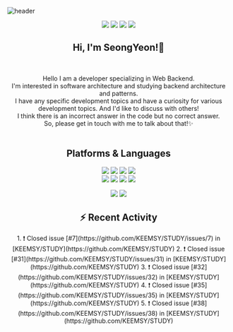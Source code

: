 ![header](https://capsule-render.vercel.app/api?type=soft&color=auto&text=KEEMSY)  
<div align=center> 
  <p>
  <a href="https://sykeem.tistory.com/category/TIL" target="_blank"><img src="https://img.shields.io/badge/Blog-DD0B78?style=logo=GitHub%20Sponsors&logoColor=white&edge_flat=false"/></a>
  <a href="mailto:ahr03003@gmail.com" target="_blank"><img src="https://img.shields.io/badge/ahr03003@gmail.com-EA4335?style=logo=Gmail&logoColor=white&edge_flat=false"/></a>
  <a href="https://www.linkedin.com/in/%EC%84%B1%EC%97%B0-%EA%B9%80-60a09a22a///" target="_blank"><img src="https://img.shields.io/badge/KEEMSY-0A66C2?style=&logo=Linkedin&logoColor=white&edge_flat=false"/></a>
  <a href="https://hits.seeyoufarm.com"><img src="https://hits.seeyoufarm.com/api/count/incr/badge.svg?url=https%3A%2F%2Fgithub.com%2FKEEMSY%2FKEEMSY&count_bg=%2379C83D&title_bg=%23555555&icon=&icon_color=%23E7E7E7&title=hits&edge_flat=false"/></a>                 
</p>
<h2>
  Hi, I'm SeongYeon!👋
</h2>

<br>

<p>
  Hello I am a developer specializing in Web Backend.<br>
  I'm  interested in software architecture and studying backend architecture and patterns. <br>
  I have any specific development topics and have a curiosity for various development topics. And I'd like to discuss with others!<br>
  I think there is an incorrect answer in the code but no correct answer. <br>
  So, please get in touch with me to talk about that!✨ <br>
  <br>
</p>

<!--    <img height="165em" src="https://github-readme-stats.vercel.app/api?username=KEEMSY&show_icons=true&hide_border=true&&count_private=true&include_all_commits=true" />   ![Top Langs](https://github-readme-stats.vercel.app/api/top-langs/?username=KEEMSY&layout=compact&hide_border=true&theme=white) -->
  

## Platforms & Languages
<p>
  <img src="https://img.shields.io/badge/html5-E34F26?style=for-the-badge&logo=html5&logoColor=white"> 
  <img src="https://img.shields.io/badge/css-1572B6?style=for-the-badge&logo=css3&logoColor=white"> 
  <img src="https://img.shields.io/badge/javascript-F7DF1E?style=for-the-badge&logo=javascript&logoColor=black"> 
  <img src="https://img.shields.io/badge/jquery-0769AD?style=for-the-badge&logo=jquery&logoColor=white">
  <br>
    <img src="https://img.shields.io/badge/python-3776AB?style=for-the-badge&logo=python&logoColor=white"> 
    <img src="https://img.shields.io/badge/django-092E20?style=for-the-badge&logo=django&logoColor=white">
    <img src="https://img.shields.io/badge/docker-3776AB?style=for-the-badge&logo=docker&logoColor=white">
    <img src="https://img.shields.io/badge/mysql-3776AB?style=for-the-badge&logo=mysql&logoColor=white">
  <br>
</p>

<p>
  <img src="https://img.shields.io/badge/github-181717?style=for-the-badge&logo=github&logoColor=white">
  <img src="https://img.shields.io/badge/git-F05032?style=for-the-badge&logo=git&logoColor=white">
</p>

  ## :zap: Recent Activity
  <p>
  <!--START_SECTION:activity-->
1. ❗️ Closed issue [#7](https://github.com/KEEMSY/STUDY/issues/7) in [KEEMSY/STUDY](https://github.com/KEEMSY/STUDY)
2. ❗️ Closed issue [#31](https://github.com/KEEMSY/STUDY/issues/31) in [KEEMSY/STUDY](https://github.com/KEEMSY/STUDY)
3. ❗️ Closed issue [#32](https://github.com/KEEMSY/STUDY/issues/32) in [KEEMSY/STUDY](https://github.com/KEEMSY/STUDY)
4. ❗️ Closed issue [#35](https://github.com/KEEMSY/STUDY/issues/35) in [KEEMSY/STUDY](https://github.com/KEEMSY/STUDY)
5. ❗️ Closed issue [#38](https://github.com/KEEMSY/STUDY/issues/38) in [KEEMSY/STUDY](https://github.com/KEEMSY/STUDY)
  <!--END_SECTION:activity-->
  </p>
</div>

</div>
